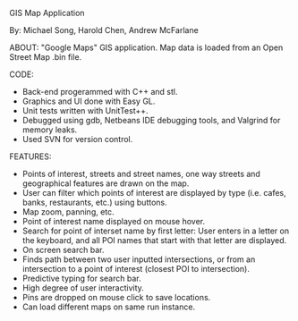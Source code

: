 GIS Map Application

By: Michael Song, Harold Chen, Andrew McFarlane

ABOUT:
"Google Maps" GIS application. Map data is loaded from an Open Street Map .bin file.

CODE:
- Back-end progerammed with C++ and stl.
- Graphics and UI done with Easy GL.
- Unit tests written with UnitTest++.
- Debugged using gdb, Netbeans IDE debugging tools, and Valgrind for memory leaks.
- Used SVN for version control.

FEATURES:
- Points of interest, streets and street names, one way streets and geographical features are drawn on the map.
- User can filter which points of interest are displayed by type (i.e. cafes, banks, restaurants, etc.) using buttons.
- Map zoom, panning, etc.
- Point of interest name displayed on mouse hover.
- Search for point of interset name by first letter: User enters in a letter on the keyboard, and all POI names that start with that letter are displayed.
- On screen search bar.
- Finds path between two user inputted intersections, or from an intersection to a point of interest (closest POI to intersection).
- Predictive typing for search bar.
- High degree of user interactivity.
- Pins are dropped on mouse click to save locations.
- Can load different maps on same run instance.
